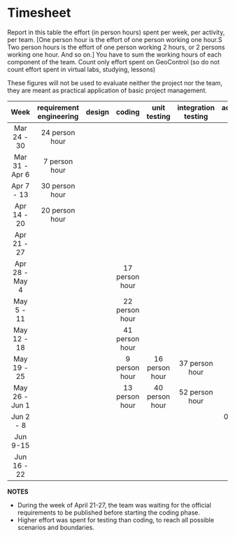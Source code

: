 # Timesheet

Report in this table the effort (in person hours) spent per week, per activity, per team.
[One person hour is the effort of one person working one hour.S
Two person hours is the effort of one person working 2 hours, or 2 persons working one hour. And so on.]
You have to sum the working hours of each component of the team.
Count only effort spent on GeoControl (so do not count effort spent in virtual labs, studying, lessons)

These figures will not be used to evaluate neither the project nor the team, they are meant as practical application of basic project management.

|      Week      | requirement engineering | design | coding               | unit testing | integration testing | acceptance testing | containerization | management |
| :------------: | :---------------------: | :----: | :----:               | :----------: | :-----------------: | :----------------: | :--------------: | :--------: |
|  Mar 24 - 30   |     24 person hour      |        |                      |              |                     |                    |                  |            | 
| Mar 31 - Apr 6 |      7 person hour      |        |                      |              |                     |                    |                  |            |
|   Apr 7 - 13   |     30 person hour      |        |                      |              |                     |                    |                  |            |
|  Apr 14 - 20   |     20 person hour      |        |                      |              |                     |                    |                  |            |
|  Apr 21 - 27   |                         |        |                      |              |                     |                    |                  |            |
| Apr 28 - May 4 |                         |        |    17 person hour    |              |                     |                    |                  |            |
|   May 5 - 11   |                         |        |    22 person hour    |              |                     |                    |                  |            |
|  May 12 - 18   |                         |        |    41 person hour    |              |                     |                    |                  |            |
|  May 19 - 25   |                         |        |     9 person hour    |16 person hour|    37 person hour   |                    |                  |            |
| May 26 - Jun 1 |                         |        |    13 person hour    |40 person hour|    52 person hour   |                    |                  |            |
|   Jun 2 - 8    |                         |        |                      |       |                     |            0.5 person hour        |                  |            |
|  Jun 9-15      |                         |        |                      |      |                     |                    |                  |            |
|  Jun 16 - 22   |                         |        |                      |        |           |                    |      2 person hour            |            |
<!--
|  Jun 23 - 29   |                         |        |                      |       |          |         |          |            |
| Jun 30 - Jul 6 |                         |        |                      |         |           |         |       |       |
|   Jul 7 - 13   |                         |        |                      |              |           |       |          |       |
|  Jul 14 - 20   |                         |        |                      |              |                     |         |          |       |
|  Jul 21 - 27   |                         |        |                      |              |                     |         |          |       |
-->

**NOTES**
- During the week of April 21-27, the team was waiting for the official requirements to be published before starting the coding phase.
- Higher effort was spent for testing than coding, to reach all possible scenarios and boundaries.